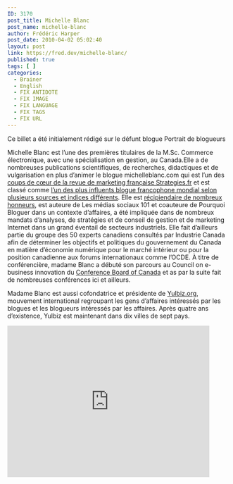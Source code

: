 ```yaml
---
ID: 3170
post_title: Michelle Blanc
post_name: michelle-blanc
author: Frédéric Harper
post_date: 2010-04-02 05:02:40
layout: post
link: https://fred.dev/michelle-blanc/
published: true
tags: [ ]
categories:
  - Brainer
  - English
  - FIX ANTIDOTE
  - FIX IMAGE
  - FIX LANGUAGE
  - FIX TAGS
  - FIX URL
---
```

<div id="deadblog">
  Ce billet a été initialement rédigé sur le défunt blogue Portrait de blogueurs
</div>

Michelle Blanc est l’une des premières titulaires de la M.Sc. Commerce électronique, avec une spécialisation en gestion, au Canada.Elle a de nombreuses publications scientifiques, de recherches, didactiques et de vulgarisation en plus d’animer le blogue michelleblanc.com qui est l’un des <a href="https://www.strategies.fr/blogs-opinions/blogs-favoris/r106063W/michel-leblanc-influenceur-canadien.html" target="_blank" rel="noopener noreferrer">coups de cœur de la revue de marketing française Strategies.fr</a> et est classé comme <a href="https://www.michelleblanc.com/category/statistiques-de-ce-blogue/" target="_blank" rel="noopener noreferrer">l’un des plus influents blogue francophone mondial selon plusieurs sources et indices différents</a>. Elle est <a href="https://www.michelleblanc.com/bio-et-profil-professionnel/#honneurs" target="_blank" rel="noopener noreferrer">récipiendaire de nombreux honneurs</a>, est auteure de Les médias sociaux 101 et coauteure de Pourquoi Bloguer dans un contexte d’affaires, a été impliquée dans de nombreux mandats d’analyses, de stratégies et de conseil de gestion et de marketing Internet dans un grand éventail de secteurs industriels. Elle fait d’ailleurs partie du groupe des 50 experts canadiens consultés par Industrie Canada afin de déterminer les objectifs et politiques du gouvernement du Canada en matière d’économie numérique pour le marché intérieur ou pour la position canadienne aux forums internationaux comme l’OCDE. À titre de conférencière, madame Blanc a débuté son parcours au Council on e-business innovation du <a href="https://www.conferenceboard.ca/francais/francais.aspx" target="_blank" rel="noopener noreferrer">Conference Board of Canada</a> et as par la suite fait de nombreuses conférences ici et ailleurs.

Madame Blanc est aussi cofondatrice et présidente de <a href="https://yulbiz.org/" target="_blank" rel="noopener noreferrer">Yulbiz.org</a>, mouvement international regroupant les gens d’affaires intéressés par les blogues et les blogueurs intéressés par les affaires. Après quatre ans d’existence, Yulbiz est maintenant dans dix villes de sept pays.

<p style="text-align:center">
  <div class="embed video YouTube">
    <iframe width="459" height="344" src="https://www.youtube.com/embed/Cp5imEm7ocA?feature=oembed" frameborder="0" allowfullscreen></iframe>
  </div>
</p>
